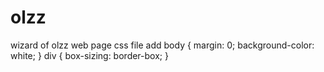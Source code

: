 # olzz
wizard of olzz web page
css file add
  body {
  margin: 0;
  background-color: white;
}
div {
	box-sizing: border-box;
}
